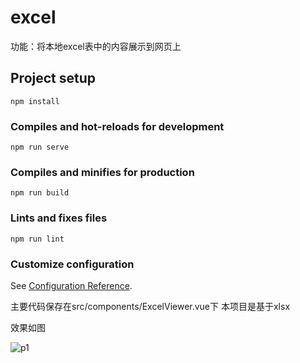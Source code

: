 # excel
功能：将本地excel表中的内容展示到网页上
## Project setup
```
npm install
```

### Compiles and hot-reloads for development
```
npm run serve
```

### Compiles and minifies for production
```
npm run build
```

### Lints and fixes files
```
npm run lint
```

### Customize configuration
See [Configuration Reference](https://cli.vuejs.org/config/).

主要代码保存在src/components/ExcelViewer.vue下
本项目是基于xlsx

效果如图


![p1](https://github.com/user-attachments/assets/4c5f2852-81a7-48df-ad63-2a29d7cf35da)
